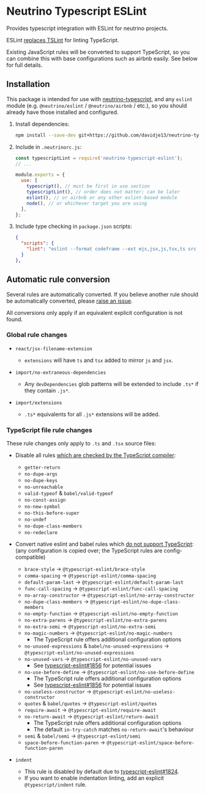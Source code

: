 # Neutrino Typescript ESLint

Provides typescript integration with ESLint for neutrino projects.

ESLint [replaces TSLint](https://eslint.org/blog/2019/01/future-typescript-eslint) for linting TypeScript.

Existing JavaScript rules will be converted to support TypeScript, so you can combine this with base configurations
such as airbnb easily. See below for full details.

## Installation

This package is intended for use with [neutrino-typescript](https://github.com/davidje13/neutrino-typescript#readme),
and any `eslint` module (e.g. `@neutrino/eslint` / `@neutrino/airbnb` / etc.),
so you should already have those installed and configured.

1. Install dependencies:

   ```bash
   npm install --save-dev git+https://github.com/davidje13/neutrino-typescript-eslint#semver:^1.1.1
   ```

2. Include in `.neutrinorc.js`:

   ```javascript
   const typescriptLint = require('neutrino-typescript-eslint');
   // ...

   module.exports = {
     use: [
       typescript(), // must be first in use section
       typescriptLint(), // order does not matter; can be later
       eslint(), // or airbnb or any other eslint-based module
       node(), // or whichever target you are using
     ],
   };
   ```

3. Include type checking in `package.json` scripts:

   ```json
   {
     "scripts": {
       "lint": "eslint --format codeframe --ext mjs,jsx,js,tsx,ts src test && tsc"
     }
   },
   ```

## Automatic rule conversion

Several rules are automatically converted. If you believe another rule should be automatically converted, please
[raise an issue](https://github.com/davidje13/neutrino-typescript-eslint/issues).

All conversions only apply if an equivalent explicit configuration is not found.

### Global rule changes

* `react/jsx-filename-extension`
  - `extensions` will have `ts` and `tsx` added to mirror `js` and `jsx`.

* `import/no-extraneous-dependencies`
  - Any `devDependencies` glob patterns will be extended to include `.ts*` if they contain `.js*`.

* `import/extensions`
  - `.ts*` equivalents for all `.js*` extensions will be added.

### TypeScript file rule changes

These rule changes only apply to `.ts` and `.tsx` source files:

* Disable all rules [which are checked by the TypeScript compiler](https://github.com/typescript-eslint/typescript-eslint/blob/master/packages/eslint-plugin/src/configs/eslint-recommended.ts):
  - `getter-return`
  - `no-dupe-args`
  - `no-dupe-keys`
  - `no-unreachable`
  - `valid-typeof` &amp; `babel/valid-typeof`
  - `no-const-assign`
  - `no-new-symbol`
  - `no-this-before-super`
  - `no-undef`
  - `no-dupe-class-members`
  - `no-redeclare`

* Convert native eslint and babel rules which [do not support TypeScript](https://github.com/typescript-eslint/typescript-eslint/tree/master/packages/eslint-plugin#extension-rules):
  (any configuration is copied over; the TypeScript rules are config-compatible)

  - `brace-style` &rarr; `@typescript-eslint/brace-style`
  - `comma-spacing` &rarr; `@typescript-eslint/comma-spacing`
  - `default-param-last` &rarr; `@typescript-eslint/default-param-last`
  - `func-call-spacing` &rarr; `@typescript-eslint/func-call-spacing`
  - `no-array-constructor` &rarr; `@typescript-eslint/no-array-constructor`
  - `no-dupe-class-members` &rarr; `@typescript-eslint/no-dupe-class-members`
  - `no-empty-function` &rarr; `@typescript-eslint/no-empty-function`
  - `no-extra-parens` &rarr; `@typescript-eslint/no-extra-parens`
  - `no-extra-semi` &rarr; `@typescript-eslint/no-extra-semi`
  - `no-magic-numbers` &rarr; `@typescript-eslint/no-magic-numbers`
    - The TypeScript rule offers additional configuration options
  - `no-unused-expressions` &amp; `babel/no-unused-expressions` &rarr; `@typescript-eslint/no-unused-expressions`
  - `no-unused-vars` &rarr; `@typescript-eslint/no-unused-vars`
    - See [typescript-eslint#1856](https://github.com/typescript-eslint/typescript-eslint/issues/1856) for potential issues
  - `no-use-before-define` &rarr; `@typescript-eslint/no-use-before-define`
    - The TypeScript rule offers additional configuration options
    - See [typescript-eslint#1856](https://github.com/typescript-eslint/typescript-eslint/issues/1856) for potential issues
  - `no-useless-constructor` &rarr; `@typescript-eslint/no-useless-constructor`
  - `quotes` &amp; `babel/quotes` &rarr; `@typescript-eslint/quotes`
  - `require-await` &rarr; `@typescript-eslint/require-await`
  - `no-return-await` &rarr; `@typescript-eslint/return-await`
    - The TypeScript rule offers additional configuration options
    - The default `in-try-catch` matches `no-return-await`'s behaviour
  - `semi` &amp; `babel/semi` &rarr; `@typescript-eslint/semi`
  - `space-before-function-paren` &rarr; `@typescript-eslint/space-before-function-paren`

* `indent`
  - This rule is disabled by default due to [typescript-eslint#1824](https://github.com/typescript-eslint/typescript-eslint/issues/1824).
  - If you want to enable indentation linting, add an explicit `@typescript/indent` rule.
